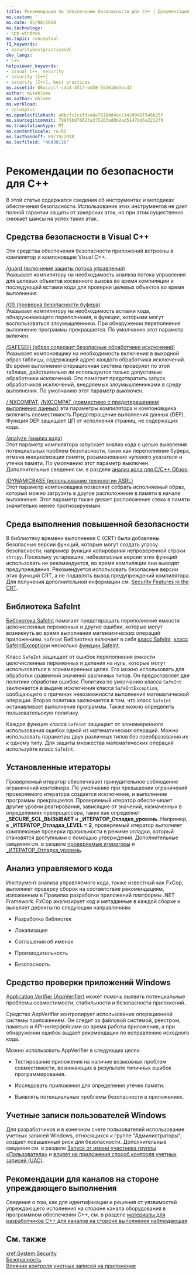 ```yaml
---
title: Рекомендации по обеспечению безопасности для C++ | Документация Майкрософт
ms.custom: ''
ms.date: 05/08/2018
ms.technology:
- cpp-windows
ms.topic: conceptual
f1_keywords:
- securitybestpracticesVC
dev_langs:
- C++
helpviewer_keywords:
- Visual C++, security
- security [C++]
- security [C++], best practices
ms.assetid: 86acaccf-cdb4-4517-bd58-553618e3ec42
author: mikeblome
ms.author: mblome
ms.workload:
- cplusplus
ms.openlocfilehash: a0bcfc1cef3ea8e7010dd4ecc14c8048f546b25f
ms.sourcegitcommit: 799f9b976623a375203ad8b2ad5147bd6a2212f0
ms.translationtype: MT
ms.contentlocale: ru-RU
ms.lasthandoff: 09/19/2018
ms.locfileid: "46438136"
---
```

# <a name="security-best-practices-for-c"></a>Рекомендации по безопасности для C++

В этой статье содержатся сведения об инструментах и методиках обеспечения безопасности. Использование этих инструментов не дает полной гарантии защиты от хакерских атак, но при этом существенно снижает шансы на успех таких атак.

## <a name="visual-c-security-features"></a>Средства безопасности в Visual C++

Эти средства обеспечения безопасности приложений встроены в компилятор и компоновщик Visual C++.

[/guard (включение защиты потока управления)](../build/reference/guard-enable-control-flow-guard.md)<br/>
Указывает компилятору на необходимость анализа потока управления для целевых объектов косвенного вызова во время компиляции и последующей вставки кода для проверки целевых объектов во время выполнения.

[/GS (проверка безопасности буфера)](../build/reference/gs-buffer-security-check.md)<br/>
Указывает компилятору на необходимость вставки кода, обнаруживающего переполнения, в функции, которыми могут воспользоваться злоумышленники. При обнаружении переполнения выполнение программы прекращается. По умолчанию этот параметр включен.

[/SAFESEH (образ содержит безопасные обработчики исключений)](../build/reference/safeseh-image-has-safe-exception-handlers.md)<br/>
Указывает компоновщику на необходимость включения в выходной образ таблицы, содержащей адрес каждого обработчика исключений. Во время выполнения операционная система проверяет по этой таблице, действительно ли используются только допустимые обработчики исключений. Это помогает предотвратить запуск обработчиков исключений, внедряемых злоумышленниками в среду выполнения. По умолчанию этот параметр выключен.

[/ NXCOMPAT](../build/reference/nxcompat.md), [/NXCOMPAT (совместимо с предотвращением выполнения данных)](../build/reference/nxcompat-compatible-with-data-execution-prevention.md) эти параметры компилятора и компоновщика включить совместимость Предотвращение выполнения данных (DEP). Функция DEP защищает ЦП от исполнения страниц, не содержащих кода.

[/analyze (анализ кода)](../build/reference/analyze-code-analysis.md)<br/>
Этот параметр компилятора запускает анализ кода с целью выявления потенциальных проблем безопасности, таких как переполнение буфера, отмена инициализации памяти, разыменование нулевого указателя и утечки памяти. По умолчанию этот параметр выключен. Дополнительные сведения см. в разделе [анализ кода для C/C++ Обзор](/visualstudio/code-quality/code-analysis-for-c-cpp-overview).

[/DYNAMICBASE (использование технологии ASRL)](../build/reference/dynamicbase-use-address-space-layout-randomization.md)<br/>
Этот параметр компоновщика позволяет собрать исполняемый образ, который можно загрузить в другое расположение в памяти в начале выполнения. Этот параметр также делает расположение стека в памяти значительно менее прогнозируемым.

## <a name="security-enhanced-crt"></a>Среда выполнения повышенной безопасности

В библиотеку времени выполнения C (CRT) были добавлены безопасные версии функций, которые могут создать угрозу безопасности, например функция копирования непроверенной строки `strcpy`. Поскольку устаревшие, небезопасные версии этих функций использовать не рекомендуется, во время компиляции они выводят предупреждения. Рекомендуется использовать безопасные версии этих функций CRT, а не подавлять вывод предупреждений компилятора. Для получения дополнительной информации см. [Security Features in the CRT](../c-runtime-library/security-features-in-the-crt.md).

## <a name="safeint-library"></a>Библиотека SafeInt

[Библиотека SafeInt](../windows/safeint-library.md) помогает предотвращать переполнение емкости целочисленных переменных и другие ошибки, которые могут возникнуть во время выполнения математических операций приложением. `SafeInt` Библиотека включает в себя [класс SafeInt](../windows/safeint-class.md), [класс SafeIntException](../windows/safeintexception-class.md)и несколько [функции SafeInt](../windows/safeint-functions.md).

Класс `SafeInt` защищает от ошибок переполнения емкости целочисленных переменных и деления на нуль, которые могут использоваться в злонамеренных целях. Его можно использовать для обработки сравнений значений различных типов. Он предоставляет две политики обработки ошибок. Политика по умолчанию класса `SafeInt` заключается в выдаче исключения класса `SafeIntException`, сообщающего о причинах невозможности выполнения математической операции. Вторая политика заключается в том, что класс `SafeInt` останавливает выполнение программы. Также можно определить пользовательскую политику.

Каждая функция класса `SafeInt` защищает от злонамеренного использования ошибок одной из математических операций. Можно использовать параметры двух различных типов без преобразования их к одному типу. Для защиты множества математических операций используйте класс `SafeInt`.

## <a name="checked-iterators"></a>Установленные итераторы

Проверяемый итератор обеспечивает принудительное соблюдение ограничений контейнера. По умолчанию при превышении ограничений проверяемого итератора создается исключение, и выполнение программы прекращается. Проверяемый итератор обеспечивает другие уровни реагирования, зависящие от значений, назначенных в определениях препроцессора, таких как определяет  **\_SECURE\_SCL\_ВЫЗЫВАЕТ** и  **\_ИТЕРАТОР\_Отладка\_уровень**. Например, в  **\_ИТЕРАТОР\_Отладка\_LEVEL = 2**, проверяемый итератор выполняет комплексные проверки правильности в режиме отладки, который становятся доступными с помощью утверждений. Дополнительные сведения см. в разделе [проверяемые итераторы](../standard-library/checked-iterators.md) и [ \_ИТЕРАТОР\_Отладка\_уровень](../standard-library/iterator-debug-level.md).

## <a name="code-analysis-for-managed-code"></a>Анализ управляемого кода

Инструмент анализа управляемого кода, также известный как FxCop, выполняет проверку сборок на соответствие рекомендациям, изложенным в Правилах разработки приложений платформы .NET Framework. FxCop анализирует код и метаданные в каждой сборке и выявляет дефекты по следующим направлениям:

- Разработка библиотек

- Локализация

- Соглашения об именах

- Производительность

- Безопасность

## <a name="windows-application-verifier"></a>Средство проверки приложений Windows

[Application Verifier (AppVerifier)](/windows-hardware/drivers/debugger/application-verifier
) может помочь выявить потенциальные проблемы совместимости, стабильности и безопасности приложений.

Средство AppVerifier контролирует использование операционной системы приложением. Он следит за файловой системой, реестром, памятью и API-интерфейсами во время работы приложения, а при обнаружении ошибок выдает рекомендации по исправлению исходного кода.

Можно использовать AppVerifier в следующих целях:

- Тестирование приложения на наличие возможных проблем совместимости, возникающих в результате типичных ошибок программирования.

- Исследовать приложения для определения утечек памяти.

- Выявлять потенциальные проблемы безопасности в приложениях.


## <a name="windows-user-accounts"></a>Учетные записи пользователей Windows

Для разработчиков и в конечном счете пользователей использование учетных записей Windows, относящихся к группе "Администраторы", создает повышенный риск для безопасности. Дополнительные сведения см. в разделе [Запуск от имени участника группы «Пользователи»](running-as-a-member-of-the-users-group.md) и [влияет на приложения способ контроля учетных записей (UAC)](how-user-account-control-uac-affects-your-application.md).

## <a name="guidance-for-speculative-execution-side-channels"></a>Рекомендации для каналов на стороне упреждающего выполнения

Сведения о том, как для идентификации и решения от уязвимостей упреждающего исполнения на стороне канала оборудования в программном обеспечении C++, см. в разделе [материалы для разработчиков C++ для каналов на стороне выполнения наблюдающая](developer-guidance-speculative-execution.md).

## <a name="see-also"></a>См. также

<xref:System.Security> <br/>
[Безопасность](/dotnet/standard/security/index)<br/>
[Влияние контроля учетных записей на приложение](how-user-account-control-uac-affects-your-application.md)